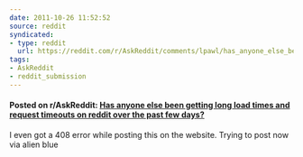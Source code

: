 ```yaml
---
date: 2011-10-26 11:52:52
source: reddit
syndicated:
- type: reddit
  url: https://reddit.com/r/AskReddit/comments/lpawl/has_anyone_else_been_getting_long_load_times_and/
tags:
- AskReddit
- reddit_submission
---
```


#### Posted on r/AskReddit: [Has anyone else been getting long load times and request timeouts on reddit over the past few days?](https://reddit.com/r/AskReddit/comments/lpawl/has_anyone_else_been_getting_long_load_times_and/)

I even got a 408 error while posting this on the website. Trying to post now via alien blue